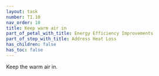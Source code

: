 ```yaml
---
layout: task
number: T1.10
nav_order: 10
title: Keep warm air in
part_of_petal_with_title: Energy Efficiency Improvements
part_of_step_with_title: Address Heat Loss
has_children: false
has_toc: false
---
```


Keep the warm air in.  
